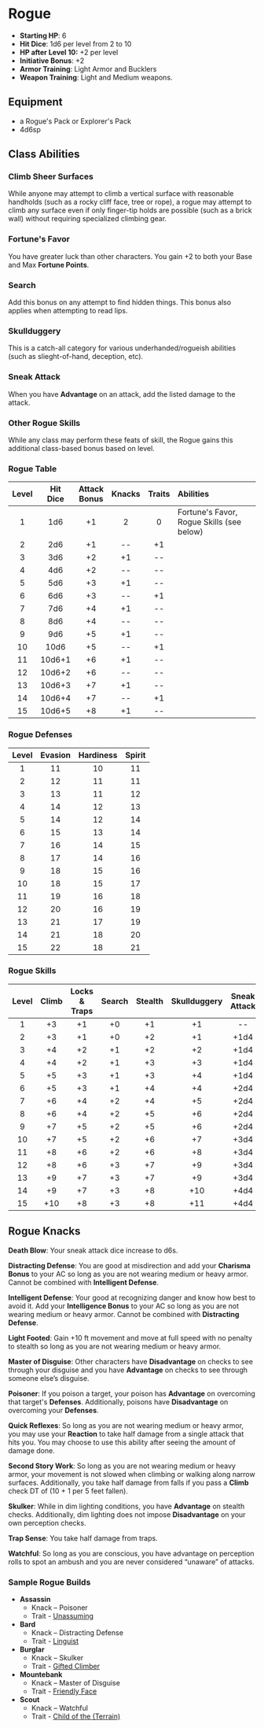 # Rogue

- **Starting HP**: 6
- **Hit Dice**: 1d6 per level from 2 to 10
- **HP after Level 10:** +2 per level
- **Initiative Bonus**: +2
- **Armor Training**: Light Armor and Bucklers
- **Weapon Training**: Light and Medium weapons.

## Equipment
- a Rogue's Pack or Explorer's Pack
- 4d6sp

## Class Abilities
### Climb Sheer Surfaces
While anyone may attempt to climb a vertical surface with reasonable handholds (such as a rocky cliff face, tree or rope), a rogue may attempt to climb any surface even if only finger-tip holds are possible (such as a brick wall) without requiring specialized climbing gear.

### Fortune's Favor
You have greater luck than other characters.  You gain +2 to both your Base and Max **Fortune Points**.

### Search
Add this bonus on any attempt to find hidden things.  This bonus also applies when attempting to read lips.

### Skullduggery
This is a catch-all category for various underhanded/rogueish abilities (such as slieght-of-hand, deception, etc).

### Sneak Attack
When you have **Advantage** on an attack, add the listed damage to the attack.

### Other Rogue Skills
While any class may perform these feats of skill, the Rogue gains this additional class-based bonus based on level.

### Rogue Table
| Level | Hit<br/>Dice | Attack<br/>Bonus | Knacks | Traits | Abilities |
|:-----:|:------------:|:----------------:|:------:|:------:|:----------|
|  1    |  1d6         |  +1              |  2     |  0     | Fortune's Favor, Rogue Skills (see below) |
|  2    |  2d6         |  +1              | --     | +1     |  |
|  3    |  3d6         |  +2              | +1     | --     |  |
|  4    |  4d6         |  +2              | --     | --     |  |
|  5    |  5d6         |  +3              | +1     | --     |  |
|  6    |  6d6         |  +3              | --     | +1     |  |
|  7    |  7d6         |  +4              | +1     | --     |  |
|  8    |  8d6         |  +4              | --     | --     |  |
|  9    |  9d6         |  +5              | +1     | --     |  |
| 10    | 10d6         |  +5              | --     | +1     |  |
| 11    | 10d6+1       |  +6              | +1     | --     |  |
| 12    | 10d6+2       |  +6              | --     | --     |  |
| 13    | 10d6+3       |  +7              | +1     | --     |  |
| 14    | 10d6+4       |  +7              | --     | +1     |  | 
| 15    | 10d6+5       |  +8              | +1     | --     |  |

### Rogue Defenses
| Level | Evasion | Hardiness | Spirit |
|:-----:|:-------:|:---------:|:------:|
|   1   |    11   |     10    |   11   |
|   2   |    12   |     11    |   11   |
|   3   |    13   |     11    |   12   |
|   4   |    14   |     12    |   13   |
|   5   |    14   |     12    |   14   |
|   6   |    15   |     13    |   14   |
|   7   |    16   |     14    |   15   |
|   8   |    17   |     14    |   16   |
|   9   |    18   |     15    |   16   |
|  10   |    18   |     15    |   17   |
|  11   |    19   |     16    |   18   |
|  12   |    20   |     16    |   19   |
|  13   |    21   |     17    |   19   |
|  14   |    21   |     18    |   20   |
|  15   |    22   |     18    |   21   |

### Rogue Skills
| Level | Climb | Locks & Traps | Search | Stealth | Skullduggery | Sneak Attack |
|:-----:|:-----:|:-------------:|:------:|:-------:|:------------:|:------------:|
|   1   |  +3   |  +1           |   +0   |   +1    |      +1      |      --      |
|   2   |  +3   |  +1           |   +0   |   +2    |      +1      |    +1d4      |
|   3   |  +4   |  +2           |   +1   |   +2    |      +2      |    +1d4      |
|   4   |  +4   |  +2           |   +1   |   +3    |      +3      |    +1d4      |
|   5   |  +5   |  +3           |   +1   |   +3    |      +4      |    +1d4      |
|   6   |  +5   |  +3           |   +1   |   +4    |      +4      |    +2d4      |
|   7   |  +6   |  +4           |   +2   |   +4    |      +5      |    +2d4      |
|   8   |  +6   |  +4           |   +2   |   +5    |      +6      |    +2d4      |
|   9   |  +7   |  +5           |   +2   |   +5    |      +6      |    +2d4      |
|  10   |  +7   |  +5           |   +2   |   +6    |      +7      |    +3d4      |
|  11   |  +8   |  +6           |   +2   |   +6    |      +8      |    +3d4      |
|  12   |  +8   |  +6           |   +3   |   +7    |      +9      |    +3d4      |
|  13   |  +9   |  +7           |   +3   |   +7    |      +9      |    +3d4      |
|  14   |  +9   |  +7           |   +3   |   +8    |     +10      |    +4d4      |
|  15   | +10   |  +8           |   +3   |   +8    |     +11      |    +4d4      |

## Rogue Knacks

**Death Blow**: Your sneak attack dice increase to d6s.

**Distracting Defense**: You are good at misdirection and add your **Charisma Bonus** to your AC so long as you are not wearing medium or heavy armor.  Cannot be combined with **Intelligent Defense**.

**Intelligent Defense**: Your good at recognizing danger and know how best to avoid it. Add your **Intelligence Bonus** to your AC so long as you are not wearing medium or heavy armor.  Cannot be combined with **Distracting Defense**.

**Light Footed**: Gain +10 ft movement and move at full speed with no penalty to stealth so long as you are not wearing medium or heavy armor.

**Master of Disguise**: Other characters have **Disadvantage** on checks to see through your disguise and you have **Advantage** on checks to see through someone else’s disguise.

**Poisoner**: If you poison a target, your poison has **Advantage** on overcoming that target's **Defenses**.  Additionally, poisons have **Disadvantage** on overcoming your **Defenses**.

**Quick Reflexes**: So long as you are not wearing medium or heavy armor, you may use your **Reaction** to take half damage from a single attack that hits you.  You may choose to use this ability after seeing the amount of damage done.

**Second Story Work**: So long as you are not wearing medium or heavy armor, your movement is not slowed when climbing or walking along narrow surfaces.  Additionally, you take half damage from falls if you pass a **Climb** check DT of (10 + 1 per 5 feet fallen).

**Skulker**: While in dim lighting conditions, you have **Advantage** on stealth checks.   Additionally, dim lighting does not impose **Disadvantage** on your own perception checks.

**Trap Sense**: You take half damage from traps.

**Watchful**: So long as you are conscious, you have advantage on perception rolls to spot an ambush and you are never considered “unaware” of attacks.

### Sample Rogue Builds
- **Assassin** 
	- Knack – Poisoner
	- Trait - [Unassuming](Traits.md#unassuming)
- **Bard** 
	- Knack – Distracting Defense
	- Trait - [Linguist](Traits.md#linguist)
- **Burglar** 
	- Knack – Skulker
	- Trait - [Gifted Climber](Traits.md#gifted-climber)
- **Mountebank** 
	- Knack – Master of Disguise
	- Trait - [Friendly Face](Traits.md#friendly-face)
- **Scout** 
	- Knack – Watchful
	- Trait - [Child of the (Terrain)](Traits.md#child-of-the-terrain)

